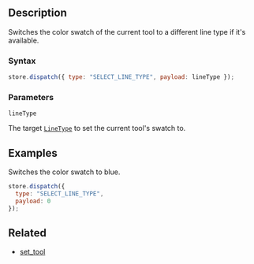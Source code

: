 ## Description

Switches the color swatch of the current tool to a different line type if it's available.

### Syntax

```js
store.dispatch({ type: "SELECT_LINE_TYPE", payload: lineType });
```

### Parameters

`lineType`

The target [`LineType`](../External/line_type.js) to set the current tool's swatch to.

## Examples

Switches the color swatch to blue.

```js
store.dispatch({
  type: "SELECT_LINE_TYPE",
  payload: 0
});
```

## Related

- [set_tool](./set_tool.md)
